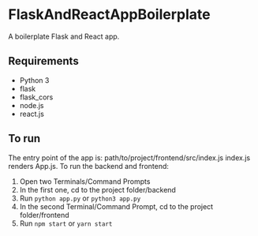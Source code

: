 # FlaskAndReactAppBoilerplate
A boilerplate Flask and React app.

## Requirements
- Python 3
- flask
- flask_cors
- node.js
- react.js

## To run
The entry point of the app is: path/to/project/frontend/src/index.js
index.js renders App.js.
To run the backend and frontend:
1. Open two Terminals/Command Prompts
2. In the first one, cd to the project folder/backend
3. Run `python app.py` or `python3 app.py`
4. In the second Terminal/Command Prompt, cd to the project folder/frontend
5. Run `npm start` or `yarn start`
